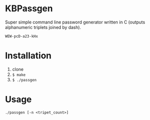# KBPassgen

Super simple command line password generator written in C (outputs alphanumeric triplets joined by dash).

	WEW-pcD-a23-kHx

# Installation

1. clone
2. `$ make`
3. `$ ./passgen`

# Usage

	./passgen [-n <tripet_count>]